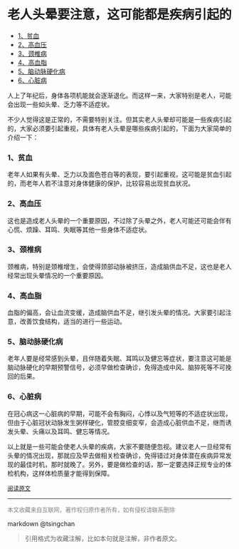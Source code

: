 老人头晕要注意，这可能都是疾病引起的
=======================

- [1、贫血](#1贫血)
- [2、高血压](#2高血压)
- [3、颈椎病](#3颈椎病)
- [4、高血脂](#4高血脂)
- [5、脑动脉硬化病](#5脑动脉硬化病)
- [6、心脏病](#6心脏病)


  
人上了年纪后，身体各项机能就会逐渐退化。而这样一来，大家特别是老人，可能会出现一些如头晕、乏力等不适症状。

不少人觉得这是正常的，不需要特别关注。但其实老人头晕却可能是一些疾病引起的，大家必须要引起重视，具体有老人头晕是哪些疾病引起的，下面为大家简单的介绍一下：

### 1、贫血

老年人如果有头晕、乏力以及面色苍白等的表现，要引起重视，这可能是贫血引起的，而老年人若不注意对身体健康的保护，比较容易出现贫血状况。

### 2、高血压

这也是造成老人头晕的一个重要原因，不过除了头晕之外，老人可能还可能会伴有心慌、烦躁、耳鸣、失眠等其他一些身体不适症状。

### 3、颈椎病

颈椎病，特别是颈椎增生，会使得颈部动脉被挤压，造成脑供血不足，这也是老人经常出现头晕情况的一个重要原因。

### 4、高血脂

血脂的偏高，会让血流变缓，造成脑供血不足，继引发头晕的情况。大家要引起注意，改善饮食结构，适当的进行一些运动。

### 5、脑动脉硬化病

老年人要是经常感到头晕，且伴随着失眠、耳鸣以及健忘等症状，要注意这可能是脑动脉硬化的早期预警信号，必须早做检查确诊，免得造成中风、脑猝死等不可挽回的后果。

### 6、心脏病

在冠心病这一心脏病的早期，可能不会有胸闷，心悸以及气短等的不适症状出现，但由于心脏冠状动脉发生粥样硬化，管腔变细变窄，会造成心脏供血不足，继而诱发头晕、头痛以及耳鸣、健忘等情况。

以上就是一些可能会使老人头晕的疾病，大家不要随便忽视。建议老人一旦经常有头晕的情况出现，那就应及早去做相关检查确诊，免得错过对身体潜在疾病异常发现的最佳时机，那时就晚了。另外，要是做检查的话，那一定要选择正规专业的体检机构，这样体检质量才能得到保障。


<font size=2 color=grey>[阅读原文](https://zhuanlan.zhihu.com/p/30647472)</font>


----
<font size=2 color='grey'>本文收藏来自互联网，著作权归原作者所有，如有侵权请联系删除</font>

markdown @tsingchan 

> 引用格式为收藏注解，比如本句就是注解，非作者原文。
